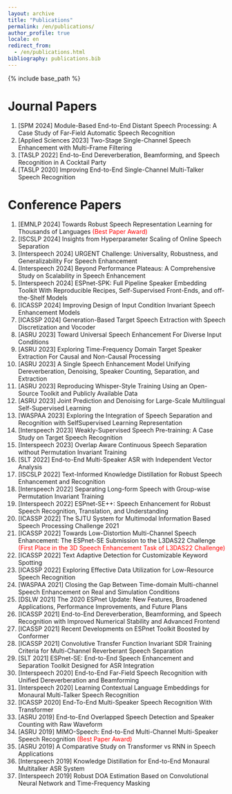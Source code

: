 ```yaml
---
layout: archive
title: "Publications"
permalink: /en/publications/
author_profile: true
locale: en
redirect_from:
  - /en/publications.html
bibliography: publications.bib
---
```


{% include base_path %}

Journal Papers
======
1. [SPM 2024] Module-Based End-to-End Distant Speech Processing: A Case Study of Far-Field Automatic Speech Recognition<d-cite key="Module_Based-Chang2024"/>
2. [Applied Sciences 2023] Two-Stage Single-Channel Speech Enhancement with Multi-Frame Filtering<d-cite key="Two_Stage-Lin2023"/>
3. [TASLP 2022] End-to-End Dereverberation, Beamforming, and Speech Recognition in A Cocktail Party<d-cite key="End_to_End-Zhang2022"/>
4. [TASLP 2020] Improving End-to-End Single-Channel Multi-Talker Speech Recognition<d-cite key="Improving-Zhang2020"/>

Conference Papers
======
1. [EMNLP 2024] Towards Robust Speech Representation Learning for Thousands of Languages<d-cite key="Towards-Chen2024"/> <span style="color:red;">(Best Paper Award)</span>
2. [ISCSLP 2024] Insights from Hyperparameter Scaling of Online Speech Separation<d-cite key="Insights-Zhou2024"/>
3. [Interspeech 2024] URGENT Challenge: Universality, Robustness, and Generalizability For Speech Enhancement<d-cite key="URGENT-Zhang2024"/>
4. [Interspeech 2024] Beyond Performance Plateaus: A Comprehensive Study on Scalability in Speech Enhancement<d-cite key="Beyond-Zhang2024"/>
5. [Interspeech 2024] ESPnet-SPK: Full Pipeline Speaker Embedding Toolkit With Reproducible Recipes, Self-Supervised Front-Ends, and off-the-Shelf Models<d-cite key="ESPnet_SPK-Jung2024"/>
6. [ICASSP 2024] Improving Design of Input Condition Invariant Speech Enhancement Models<d-cite key="Improving-Zhang2024"/>
7. [ICASSP 2024] Generation-Based Target Speech Extraction with Speech Discretization and Vocoder<d-cite key="Generation_Based-Yu2024"/>
8. [ASRU 2023] Toward Universal Speech Enhancement For Diverse Input Conditions<d-cite key="Toward-Zhang2023"/>
9. [ASRU 2023] Exploring Time-Frequency Domain Target Speaker Extraction For Causal and Non-Causal Processing<d-cite key="Exploring-Zhang2023"/>
10. [ASRU 2023] A Single Speech Enhancement Model Unifying Dereverberation, Denoising, Speaker Counting, Separation, and Extraction<d-cite key="Single-Saijo2023"/>
11. [ASRU 2023] Reproducing Whisper-Style Training Using an Open-Source Toolkit and Publicly Available Data<d-cite key="Reproducing-Peng2023"/>
12. [ASRU 2023] Joint Prediction and Denoising for Large-Scale Multilingual Self-Supervised Learning<d-cite key="Joint-Chen2023"/>
13. [WASPAA 2023] Exploring the Integration of Speech Separation and Recognition with SelfSupervised Learning Representation<d-cite key="Exploring-Masuyama2023"/>
14. [Interspeech 2023] Weakly-Supervised Speech Pre-training: A Case Study on Target Speech Recognition<d-cite key="Weakly_Supervised-Zhang2023"/>
15. [Interspeech 2023] Overlap Aware Continuous Speech Separation without Permutation Invariant Training<d-cite key="Overlap-Yu2023"/>
16. [SLT 2022] End-to-End Multi-Speaker ASR with Independent Vector Analysis<d-cite key="End_to_End-Scheibler2022"/>
17. [ISCSLP 2022] Text-Informed Knowledge Distillation for Robust Speech Enhancement and Recognition<d-cite key="Text_Informed-Wang2022"/>
18. [Interspeech 2022] Separating Long-form Speech with Group-wise Permutation Invariant Training<d-cite key="Separating-Zhang2022"/>
19. [Interspeech 2022] ESPnet-SE++: Speech Enhancement for Robust Speech Recognition, Translation, and Understanding<d-cite key="ESPnet_SE-Lu2022"/>
20. [ICASSP 2022] The SJTU System for Multimodal Information Based Speech Processing Challenge 2021<d-cite key="SJTU-Wang2022"/>
21. [ICASSP 2022] Towards Low-Distortion Multi-Channel Speech Enhancement: The ESPnet-SE Submission to the L3DAS22 Challenge<d-cite key="Towards-Lu2022"/> <span style="color:red;">(First Place in the 3D Speech Enhancement Task of L3DAS22 Challenge)</span>
22. [ICASSP 2022] Text Adaptive Detection for Customizable Keyword Spotting<d-cite key="Text-Xi2022"/>
23. [ICASSP 2022] Exploring Effective Data Utilization for Low-Resource Speech Recognition<d-cite key="Exploring-Zhou2022"/>
24. [WASPAA 2021] Closing the Gap Between Time-domain Multi-channel Speech Enhancement on Real and Simulation Conditions<d-cite key="Closing-Zhang2021"/>
25. [DSLW 2021] The 2020 ESPnet Update: New Features, Broadened Applications, Performance Improvements, and Future Plans<d-cite key="The2020-Watanabe2021"/>
26. [ICASSP 2021] End-to-End Dereverberation, Beamforming, and Speech Recognition with Improved Numerical Stability and Advanced Frontend<d-cite key="End_to_End-Zhang2021"/>
27. [ICASSP 2021] Recent Developments on ESPnet Toolkit Boosted by Conformer<d-cite key="Recent-Guo2021"/>
28. [ICASSP 2021] Convolutive Transfer Function Invariant SDR Training Criteria for Multi-Channel Reverberant Speech Separation<d-cite key="Convolutive-Boeddeker2021"/>
29. [SLT 2021] ESPnet-SE: End-to-End Speech Enhancement and Separation Toolkit Designed for ASR Integration<d-cite key="ESPnet_SE-Li2021"/>
30. [Interspeech 2020] End-to-End Far-Field Speech Recognition with Unified Dereverberation and Beamforming<d-cite key="End_to_End-Zhang2020"/>
31. [Interspeech 2020] Learning Contextual Language Embeddings for Monaural Multi-Talker Speech Recognition<d-cite key="Learning-Zhang2020"/>
32. [ICASSP 2020] End-To-End Multi-Speaker Speech Recognition With Transformer<d-cite key="End_To_End-Chang2020"/>
33. [ASRU 2019] End-to-End Overlapped Speech Detection and Speaker Counting with Raw Waveform<d-cite key="End_to_End-Zhang2019"/>
34. [ASRU 2019] MIMO-Speech: End-to-End Multi-Channel Multi-Speaker Speech Recognition<d-cite key="MIMO_Speech-Chang2019"/> <span style="color:red;">(Best Paper Award)</span>
35. [ASRU 2019] A Comparative Study on Transformer vs RNN in Speech Applications<d-cite key="Comparative-Karita2019"/>
36. [Interspeech 2019] Knowledge Distillation for End-to-End Monaural Multitalker ASR System<d-cite key="Knowledge-Zhang2019"/>
37. [Interspeech 2019] Robust DOA Estimation Based on Convolutional Neural Network and Time-Frequency Masking<d-cite key="Robust-Zhang2019"/>
